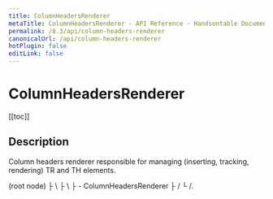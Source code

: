 ```yaml
---
title: ColumnHeadersRenderer
metaTitle: ColumnHeadersRenderer - API Reference - Handsontable Documentation
permalink: /8.3/api/column-headers-renderer
canonicalUrl: /api/column-headers-renderer
hotPlugin: false
editLink: false
---
```


# ColumnHeadersRenderer

[[toc]]

## Description

Column headers renderer responsible for managing (inserting, tracking, rendering) TR and TH elements.

  <thead> (root node)
    ├ <tr>   \
    ├ <tr>    \
    ├ <tr>     - ColumnHeadersRenderer
    ├ <tr>    /
    └ <tr>   /.



